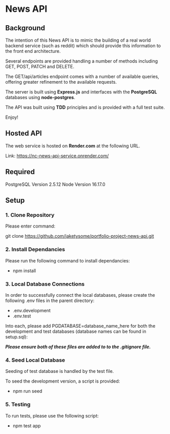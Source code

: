 # News API

## Background

The intention of this News API is to mimic the building of a real world backend service (such as reddit) which should provide this information to the front end architecture.

Several endpoints are provided handling a number of methods including GET, POST, PATCH and DELETE.

The GET/api/articles endpoint comes with a number of available queries, offering greater refinement to the available requests.

The server is built using **Express.js** and interfaces with the **PostgreSQL** databases using **node-postgres**.

The API was built using **TDD** principles and is provided with a full test suite.

Enjoy!

## Hosted API

The web service is hosted on **Render.com** at the following URL.

Link:
https://nc-news-api-service.onrender.com/

## Required

PostgreSQL Version 2.5.12
Node Version 16.17.0

## Setup

### 1. Clone Repository

Please enter command:

git clone https://github.com/jaketysome/portfolio-project-news-api.git

### 2. Install Dependancies

Please run the following command to install dependancies:

* npm install

### 3. Local Database Connections

In order to successfully connect the local databases, please create the following .env files in the parent directory:

* .env.development
* .env.test

Into each, please add PGDATABASE=database_name_here for both the development and test databases (database names can be found in setup.sql):

***Please ensure both of these files are added to to the .gitignore file.***

### 4. Seed Local Database

Seeding of test database is handled by the test file.

To seed the development version, a script is provided:

* npm run seed

### 5. Testing

To run tests, please use the following script:

* npm test app
